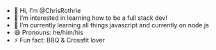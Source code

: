 - 👋 Hi, I’m @ChrisRothrie
- 👀 I’m interested in learning how to be a full stack dev!
- 🌱 I’m currently learning all things javascript and currently on node.js
- 😄 Pronouns: he/him/his
- ⚡ Fun fact: BBQ & Crossfit lover

<!---
ChrisRohrie/ChrisRohrie is a ✨ special ✨ repository because its `README.md` (this file) appears on your GitHub profile.
You can click the Preview link to take a look at your changes.
--->

